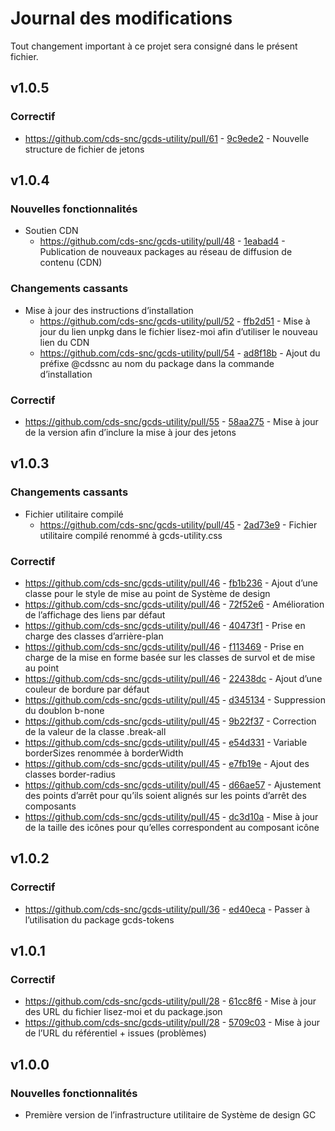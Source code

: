 # Journal des modifications

Tout changement important à ce projet sera consigné dans le présent fichier.

## v1.0.5

### Correctif

- https://github.com/cds-snc/gcds-utility/pull/61 - [9c9ede2](https://github.com/cds-snc/gcds-utility/pull/61/commits/9c9ede21afd8cbc3cdce3b396ee23189946f6304) \- Nouvelle structure de fichier de jetons

## v1.0.4

### Nouvelles fonctionnalités

- Soutien CDN
  - https://github.com/cds-snc/gcds-utility/pull/48 - [1eabad4](https://github.com/cds-snc/gcds-utility/pull/48/commits/1eabad4528f74ff20c73519da66544dc653f5466) \- Publication de nouveaux packages au réseau de diffusion de contenu (CDN)

### Changements cassants

- Mise à jour des instructions d’installation
  - https://github.com/cds-snc/gcds-utility/pull/52 - [ffb2d51](https://github.com/cds-snc/gcds-utility/pull/52/commits/ffb2d51655c1403c64f1ed9a8b418e8fc13f7b98) \- Mise à jour du lien unpkg dans le fichier lisez-moi afin d’utiliser le nouveau lien du CDN
  - https://github.com/cds-snc/gcds-utility/pull/54 - [ad8f18b](https://github.com/cds-snc/gcds-utility/pull/54/commits/ad8f18b49f7ceaf768e44810494b88f7e153cd0b) \- Ajout du préfixe @cdssnc au nom du package dans la commande d’installation

### Correctif

- https://github.com/cds-snc/gcds-utility/pull/55 - [58aa275](https://github.com/cds-snc/gcds-utility/pull/55/commits/58aa27513bafb5df15b3685a099647cfbe274a8d) \- Mise à jour de la version afin d’inclure la mise à jour des jetons

## v1.0.3

### Changements cassants

- Fichier utilitaire compilé
  - https://github.com/cds-snc/gcds-utility/pull/45 - [2ad73e9](https://github.com/cds-snc/gcds-utility/pull/45/commits/2ad73e940da4689f5c83dba484c81dfe45009d26) \- Fichier utilitaire compilé renommé à gcds-utility.css

### Correctif

- https://github.com/cds-snc/gcds-utility/pull/46 - [fb1b236](https://github.com/cds-snc/gcds-utility/pull/46/commits/fb1b236f2e34f5ddf669dd84449485eafb555094) \- Ajout d’une classe pour le style de mise au point de Système de design
- https://github.com/cds-snc/gcds-utility/pull/46 - [72f52e6](https://github.com/cds-snc/gcds-utility/pull/46/commits/72f52e6568be95ba64584668b4cf65498500ba67) \- Amélioration de l’affichage des liens par défaut
- https://github.com/cds-snc/gcds-utility/pull/46 - [40473f1](https://github.com/cds-snc/gcds-utility/pull/46/commits/40473f1c0a991831d7d343fb368868e753c77c29) \- Prise en charge des classes d’arrière-plan
- https://github.com/cds-snc/gcds-utility/pull/46 - [f113469](https://github.com/cds-snc/gcds-utility/pull/46/commits/f113469b59e0363bc1fbf1c5bc99dc0e29873270) \- Prise en charge de la mise en forme basée sur les classes de survol et de mise au point
- https://github.com/cds-snc/gcds-utility/pull/46 - [22438dc](https://github.com/cds-snc/gcds-utility/pull/46/commits/22438dc38f9c03aa99159315855eaac1379d109e) \- Ajout d’une couleur de bordure par défaut
- https://github.com/cds-snc/gcds-utility/pull/45 - [d345134](https://github.com/cds-snc/gcds-utility/pull/45/commits/d345134dcd5ff7e7984ff30ce8304f393fae3285) \- Suppression du doublon b-none
- https://github.com/cds-snc/gcds-utility/pull/45 - [9b22f37](https://github.com/cds-snc/gcds-utility/pull/45/commits/9b22f3720d63d329dd0dbd5bef33d008806034f4) \- Correction de la valeur de la classe .break-all
- https://github.com/cds-snc/gcds-utility/pull/45 - [e54d331](https://github.com/cds-snc/gcds-utility/pull/45/commits/e54d3316a8bf5bb04e049373866c20fe0319739e) \- Variable borderSizes renommée à borderWidth
- https://github.com/cds-snc/gcds-utility/pull/45 - [e7fb19e](https://github.com/cds-snc/gcds-utility/pull/45/commits/e7fb19ed69d482c806281b7dda80a0efba8a05f3) \- Ajout des classes border-radius
- https://github.com/cds-snc/gcds-utility/pull/45 - [d66ae57](https://github.com/cds-snc/gcds-utility/pull/45/commits/d66ae57e32dac3475ddb1bf895d9cf30a414d3f0) \- Ajustement des points d’arrêt pour qu’ils soient alignés sur les points d’arrêt des composants
- https://github.com/cds-snc/gcds-utility/pull/45 - [dc3d10a](https://github.com/cds-snc/gcds-utility/pull/45/commits/dc3d10a197104f8752a24f8a0530d13ead29f9ca) \- Mise à jour de la taille des icônes pour qu’elles correspondent au composant icône

## v1.0.2

### Correctif

- https://github.com/cds-snc/gcds-utility/pull/36 - [ed40eca](https://github.com/cds-snc/gcds-utility/pull/36/commits/ed40ecaf959384f751ca1875af91e598c6cf3873) \- Passer à l’utilisation du package gcds-tokens

## v1.0.1

### Correctif

- https://github.com/cds-snc/gcds-utility/pull/28 - [61cc8f6](https://github.com/cds-snc/gcds-utility/commit/61cc8f602a406ab4e635d1e9431428d073651a91) \- Mise à jour des URL du fichier lisez-moi et du package.json
- https://github.com/cds-snc/gcds-utility/pull/28 - [5709c03](https://github.com/cds-snc/gcds-utility/commit/5709c035c3a3925ba315d7f0643cdbbd83228d8e) \- Mise à jour de l’URL du référentiel + issues (problèmes)

## v1.0.0

### Nouvelles fonctionnalités

- Première version de l’infrastructure utilitaire de Système de design GC
